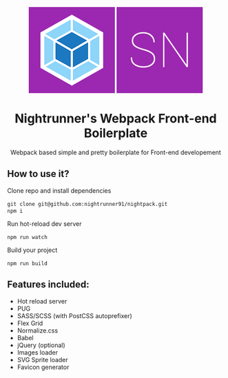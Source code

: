 <div align="center">
  <img width="200" height="200" src="src/assets/logo-wp.png"> 
  <img width="200" height="200" src="src/assets/logo-sn.png">
  <h1>Nightrunner's Webpack Front-end Boilerplate</h1>
  <p>Webpack based simple and pretty boilerplate for Front-end developement</p>
</div>

## How to use it?

Clone repo and install dependencies

```
git clone git@github.com:nightrunner91/nightpack.git
npm i
```

Run hot-reload dev server

```
npm run watch
```

Build your project

```
npm run build
```

## Features included:

- Hot reload server
- PUG
- SASS/SCSS (with PostCSS autoprefixer)
- Flex Grid
- Normalize.css
- Babel
- jQuery (optional)
- Images loader
- SVG Sprite loader
- Favicon generator